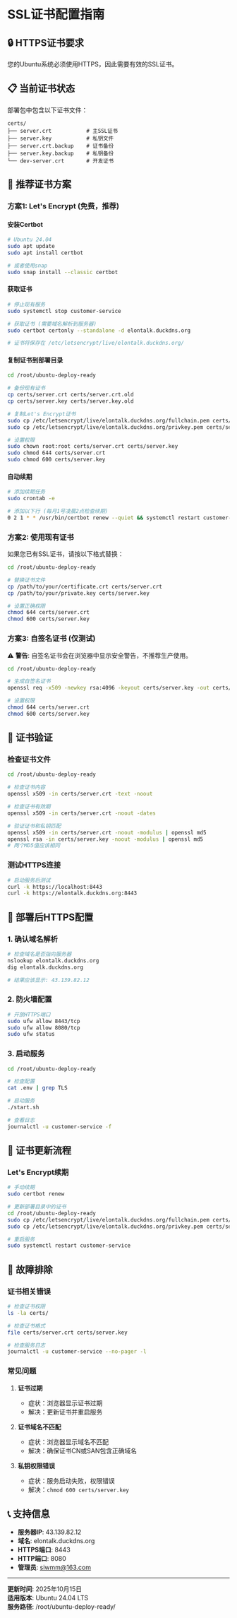 # SSL证书配置指南

## 🔒 HTTPS证书要求

您的Ubuntu系统必须使用HTTPS，因此需要有效的SSL证书。

## 📋 当前证书状态

部署包中包含以下证书文件：
```
certs/
├── server.crt           # 主SSL证书
├── server.key           # 私钥文件
├── server.crt.backup    # 证书备份
├── server.key.backup    # 私钥备份
└── dev-server.crt       # 开发证书
```

## 🚀 推荐证书方案

### 方案1: Let's Encrypt (免费，推荐)

#### 安装Certbot
```bash
# Ubuntu 24.04
sudo apt update
sudo apt install certbot

# 或者使用snap
sudo snap install --classic certbot
```

#### 获取证书
```bash
# 停止现有服务
sudo systemctl stop customer-service

# 获取证书 (需要域名解析到服务器)
sudo certbot certonly --standalone -d elontalk.duckdns.org

# 证书将保存在 /etc/letsencrypt/live/elontalk.duckdns.org/
```

#### 复制证书到部署目录
```bash
cd /root/ubuntu-deploy-ready

# 备份现有证书
cp certs/server.crt certs/server.crt.old
cp certs/server.key certs/server.key.old

# 复制Let's Encrypt证书
sudo cp /etc/letsencrypt/live/elontalk.duckdns.org/fullchain.pem certs/server.crt
sudo cp /etc/letsencrypt/live/elontalk.duckdns.org/privkey.pem certs/server.key

# 设置权限
sudo chown root:root certs/server.crt certs/server.key
sudo chmod 644 certs/server.crt
sudo chmod 600 certs/server.key
```

#### 自动续期
```bash
# 添加续期任务
sudo crontab -e

# 添加以下行 (每月1号凌晨2点检查续期)
0 2 1 * * /usr/bin/certbot renew --quiet && systemctl restart customer-service
```

### 方案2: 使用现有证书

如果您已有SSL证书，请按以下格式替换：

```bash
cd /root/ubuntu-deploy-ready

# 替换证书文件
cp /path/to/your/certificate.crt certs/server.crt
cp /path/to/your/private.key certs/server.key

# 设置正确权限
chmod 644 certs/server.crt
chmod 600 certs/server.key
```

### 方案3: 自签名证书 (仅测试)

⚠️ **警告**: 自签名证书会在浏览器中显示安全警告，不推荐生产使用。

```bash
cd /root/ubuntu-deploy-ready

# 生成自签名证书
openssl req -x509 -newkey rsa:4096 -keyout certs/server.key -out certs/server.crt -days 365 -nodes -subj "/C=CN/ST=Beijing/L=Beijing/O=ELonTalk/CN=elontalk.duckdns.org"

# 设置权限
chmod 644 certs/server.crt
chmod 600 certs/server.key
```

## 🔧 证书验证

### 检查证书文件
```bash
cd /root/ubuntu-deploy-ready

# 检查证书内容
openssl x509 -in certs/server.crt -text -noout

# 检查证书有效期
openssl x509 -in certs/server.crt -noout -dates

# 验证证书和私钥匹配
openssl x509 -in certs/server.crt -noout -modulus | openssl md5
openssl rsa -in certs/server.key -noout -modulus | openssl md5
# 两个MD5值应该相同
```

### 测试HTTPS连接
```bash
# 启动服务后测试
curl -k https://localhost:8443
curl -k https://elontalk.duckdns.org:8443
```

## 🎯 部署后HTTPS配置

### 1. 确认域名解析
```bash
# 检查域名是否指向服务器
nslookup elontalk.duckdns.org
dig elontalk.duckdns.org

# 结果应该显示: 43.139.82.12
```

### 2. 防火墙配置
```bash
# 开放HTTPS端口
sudo ufw allow 8443/tcp
sudo ufw allow 8080/tcp
sudo ufw status
```

### 3. 启动服务
```bash
cd /root/ubuntu-deploy-ready

# 检查配置
cat .env | grep TLS

# 启动服务
./start.sh

# 查看日志
journalctl -u customer-service -f
```

## 🔄 证书更新流程

### Let's Encrypt续期
```bash
# 手动续期
sudo certbot renew

# 更新部署目录中的证书
cd /root/ubuntu-deploy-ready
sudo cp /etc/letsencrypt/live/elontalk.duckdns.org/fullchain.pem certs/server.crt
sudo cp /etc/letsencrypt/live/elontalk.duckdns.org/privkey.pem certs/server.key

# 重启服务
sudo systemctl restart customer-service
```

## 🚨 故障排除

### 证书相关错误
```bash
# 检查证书权限
ls -la certs/

# 检查证书格式
file certs/server.crt certs/server.key

# 检查服务日志
journalctl -u customer-service --no-pager -l
```

### 常见问题

1. **证书过期**
   - 症状：浏览器显示证书过期
   - 解决：更新证书并重启服务

2. **证书域名不匹配**
   - 症状：浏览器显示域名不匹配
   - 解决：确保证书CN或SAN包含正确域名

3. **私钥权限错误**
   - 症状：服务启动失败，权限错误
   - 解决：`chmod 600 certs/server.key`

## 📞 支持信息

- **服务器IP**: 43.139.82.12
- **域名**: elontalk.duckdns.org
- **HTTPS端口**: 8443
- **HTTP端口**: 8080
- **管理员**: siwmm@163.com

---
**更新时间**: 2025年10月15日  
**适用版本**: Ubuntu 24.04 LTS  
**服务路径**: /root/ubuntu-deploy-ready/
